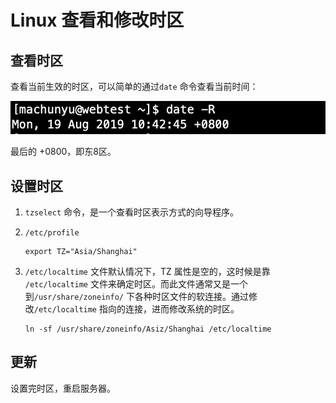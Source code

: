 # Linux 查看和修改时区

## 查看时区

查看当前生效的时区，可以简单的通过`date` 命令查看当前时间：

 ![2019-08-19](./image/2019-08-19.png)

最后的 +0800，即东8区。

## 设置时区

1. `tzselect` 命令，是一个查看时区表示方式的向导程序。

2. `/etc/profile` 

   ```shell
   export TZ="Asia/Shanghai"
   ```

3. `/etc/localtime` 文件默认情况下，TZ 属性是空的，这时候是靠 `/etc/localtime` 文件来确定时区。而此文件通常又是一个到`/usr/share/zoneinfo/` 下各种时区文件的软连接。通过修改`/etc/localtime` 指向的连接，进而修改系统的时区。

   ```shell
   ln -sf /usr/share/zoneinfo/Asiz/Shanghai /etc/localtime
   ```

## 更新

设置完时区，重启服务器。

